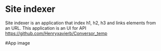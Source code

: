 # Site indexer

Site indexer is an application that index h1, h2, h3 and links elements from an URL.
This application is an UI for API https://github.com/Henryxavierb/Conversor_temp

#App image


 


    

